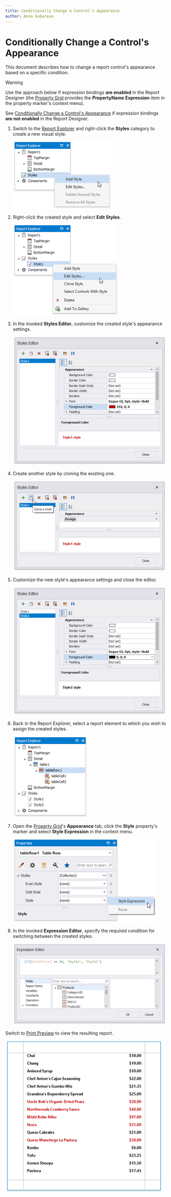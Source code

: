 ```yaml
---
title: Conditionally Change a Control's Appearance
author: Anna Gubareva
---
```

# Conditionally Change a Control's Appearance

This document describes how to change a report control's appearance based on a specific condition.

> [!Warning]
> Use the approach below if expression bindings **are enabled** in the Report Designer (the [Property Grid](../../report-designer-tools/ui-panels/property-grid.md) provides the **PropertyName Expression** item in the property marker's context menu).
>
> See [Conditionally Change a Control's Appearance](../shape-data-data-bindings/conditionally-change-a-control-appearance.md) if expression bindings **are not enabled** in the Report Designer.

1. Switch to the [Report Explorer](../../report-designer-tools/ui-panels/report-explorer.md) and right-click the **Styles** category to create a new visual style.
	
	![](../../../../../images/eurd-win-shaping-create-new-report-style.png)

2. Right-click the created style and select **Edit Styles**.
	
	![](../../../../../images/eurd-win-shaping-edit-report-styles.png)

3. In the invoked **Styles Editor**, customize the created style's appearance settings.
	
	![](../../../../../images/eurd-win-shaping-customize-style-settings.png)

4. Create another style by cloning the existing one.
	
	![](../../../../../images/eurd-win-shaping-clone-a-style.png)

5. Customize the new style's appearance settings and close the editor.
	
	![](../../../../../images/eurd-win-shaping-cloned-style-settings.png)

6. Back in the Report Explorer, select a report element to which you wish to assign the created styles.
	
	![](../../../../../images/eurd-win-shaping-select-element-in-report-explorer.png)

7. Open the [Property Grid](../../report-designer-tools/ui-panels/property-grid.md)'s **Appearance** tab, click the **Style** property's marker and select **Style Expression** in the context menu.
	
	![](../../../../../images/eurd-win-shaping-style-name-expression-property.png)

8. In the invoked **Expression Editor**, specify the required condition for switching between the created styles.
	
	![](../../../../../images/eurd-win-shaping-style-name-expression.png)

Switch to [Print Preview](../../preview-print-and-export-reports.md) to view the resulting report.

![](../../../../../images/eurd-win-shaping-change-appearance-result.png)